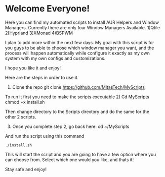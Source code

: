 # Welcome Everyone!
Here you can find my automated scripts to install AUR Helpers and Window Managers.
Currently there are only four Window Managers Available. 
1)Qtile
2)Hyprland
3)XMonad
4)BSPWM

I plan to add more within the next few days.
My goal with this script is for you guys to be able to choose which window manager you want,
and the process will happen automatically while configure it exactly as my own system with my own configs
and customizations.

I hope you like it and enjoy!

Here are the steps in order to use it.

1) Clone the repo
    git clone https://github.com/MitasTech/MyScripts


To run it first you need to make the scripts executable
2) Cd MyScripts
   chmod +x install.sh

Then change directory to the Scripts dirextory and do the same for the other 2 scripts.

3) Once you complete step 2, go back here:
    cd ~/MyScripts

And run the script using this command

    ./install.sh

This will start the script and you are going to have a few option where you can choose from.
Select which one would you like, and thats it!

Stay safe and enjoy!